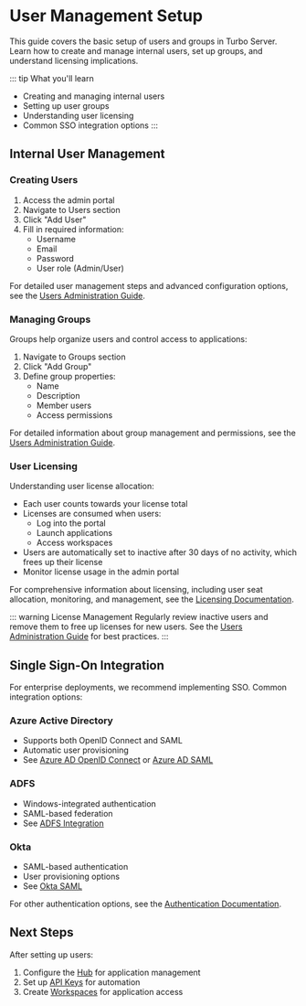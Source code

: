 # User Management Setup

This guide covers the basic setup of users and groups in Turbo Server. Learn how to create and manage internal users, set up groups, and understand licensing implications.

::: tip What you'll learn
- Creating and managing internal users
- Setting up user groups
- Understanding user licensing
- Common SSO integration options
:::

## Internal User Management

### Creating Users

1. Access the admin portal
2. Navigate to Users section
3. Click "Add User"
4. Fill in required information:
   - Username
   - Email
   - Password
   - User role (Admin/User)

For detailed user management steps and advanced configuration options, see the [Users Administration Guide](/server/administration/users.md).

### Managing Groups

Groups help organize users and control access to applications:

1. Navigate to Groups section
2. Click "Add Group"
3. Define group properties:
   - Name
   - Description
   - Member users
   - Access permissions

For detailed information about group management and permissions, see the [Users Administration Guide](/server/administration/users.html#creating-user-groups).

### User Licensing

Understanding user license allocation:

- Each user counts towards your license total
- Licenses are consumed when users:
  - Log into the portal
  - Launch applications
  - Access workspaces
- Users are automatically set to inactive after 30 days of no activity, which frees up their license
- Monitor license usage in the admin portal

For comprehensive information about licensing, including user seat allocation, monitoring, and management, see the [Licensing Documentation](/server/licensing.md).

::: warning License Management
Regularly review inactive users and remove them to free up licenses for new users. See the [Users Administration Guide](/server/administration/users.md#managing-inactive-users) for best practices.
:::

## Single Sign-On Integration

For enterprise deployments, we recommend implementing SSO. Common integration options:

### Azure Active Directory
- Supports both OpenID Connect and SAML
- Automatic user provisioning
- See [Azure AD OpenID Connect](/server/authentication/azuread-openid-connect.md) or [Azure AD SAML](/server/authentication/azuread-saml.md)

### ADFS
- Windows-integrated authentication
- SAML-based federation
- See [ADFS Integration](/server/authentication/adfs.md)

### Okta
- SAML-based authentication
- User provisioning options
- See [Okta SAML](/server/authentication/okta-saml.md)

For other authentication options, see the [Authentication Documentation](/server/).

## Next Steps

After setting up users:
1. Configure the [Hub](hub-setup.md) for application management
2. Set up [API Keys](api-keys.md) for automation
3. Create [Workspaces](workspaces.md) for application access
